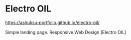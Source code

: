 ﻿# Electro OIL

https://ashuksu-portfolio.github.io/electro-oil/

Simple landing page. Responsive Web Design [Electro OIL]
